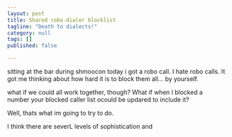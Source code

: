 ```yaml
---
layout: post
title: Shared robo-dialer blocklist
tagline: "Death to dialects!"
category: null
tags: []
published: false

---
```

sitting at the bar during shmoocon today i got a robo call. I hate robo calls. It got me thinking about how hard it is to block them all... by yourself.  

what if we could all work together, though? What if when I blocked a number your blocked caller list ocould be updared to include it?

Well, thats what im going to try to do. 

I think there are severL levels of sophistication and